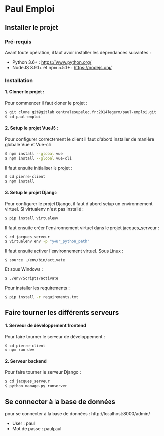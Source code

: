 # Paul Emploi

## Installer le projet

### Pré-requis

Avant toute opération, il faut avoir installer les dépendances suivantes :
- Python 3.6+ : https://www.python.org/
- NodeJS 8.9.1+ et npm 5.5.1+ : https://nodejs.org/

### Installation

#### 1. Cloner le projet :

Pour commencer il faut cloner le projet :

```sh
$ git clone git@gitlab.centralesupelec.fr:2014legerm/paul-emploi.git
$ cd paul-emploi
```

#### 2. Setup le projet VueJS :

Pour configurer correctement le client il faut d'abord installer de manière globale Vue et Vue-cli

```sh
$ npm install --global vue
$ npm install --global vue-cli
```

Il faut ensuite initialiser le projet :

```sh
$ cd pierre-client
$ npm install
```

#### 3. Setup le projet Django

Pour configurer le projet Django, il faut d'abord setup un environnement virtuel. Si virtualenv n'est pas installé :

```sh
$ pip install virtualenv
```

Il faut ensuite créer l'environnement virtuel dans le projet jacques_serveur :

```sh
$ cd jacques_serveur
$ virtualenv env -p "your_python_path"
```

Il faut ensuite activer l'environnement virtuel. Sous Linux :

```sh
$ source ./env/bin/activate
```

Et sous Windows :

```sh
$ ./env/Scripts/activate
```

Pour installer les requirements :

```sh
$ pip install -r requirements.txt
```

## Faire tourner les différents serveurs

#### 1. Serveur de développement frontend

Pour faire tourner le serveur de développement :

```sh
$ cd pierre-client
$ npm run dev
```

#### 2. Serveur backend

Pour faire tourner le serveur Django :

```sh
$ cd jacques_serveur
$ python manage.py runserver
```

## Se connecter à la base de données

pour se connecter à la base de données : http://localhost:8000/admin/

- User : paul
- Mot de passe : paulpaul 